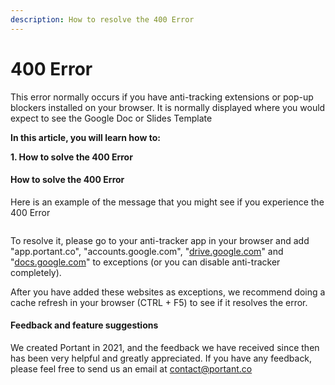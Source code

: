 ```yaml
---
description: How to resolve the 400 Error
---
```


# 400 Error

This error normally occurs if you have anti-tracking extensions or pop-up blockers installed on your browser. It is normally displayed where you would expect to see the Google Doc or Slides Template

**In this article, you will learn how to:**

**1. How to solve the 400 Error**

#### **How to solve the 400 Error**

Here is an example of the message that you might see if you experience the 400 Error

<figure><img src="https://assets-global.website-files.com/5f3b57b5405f8bd0f98b5e14/651f0d2f9223bac5041aaabc_pika-1696533670336-1x.png" alt=""><figcaption></figcaption></figure>

To resolve it, please go to your anti-tracker app in your browser and add "app.portant.co", "accounts.google.com", "[drive.google.com](http://drive.google.com/)" and "[docs.google.com](http://docs.google.com/)" to exceptions (or you can disable anti-tracker completely).

After you have added these websites as exceptions, we recommend doing a cache refresh in your browser (CTRL + F5) to see if it resolves the error.

#### **Feedback and feature suggestions**

We created Portant in 2021, and the feedback we have received since then has been very helpful and greatly appreciated. If you have any feedback, please feel free to send us an email at contact@portant.co

